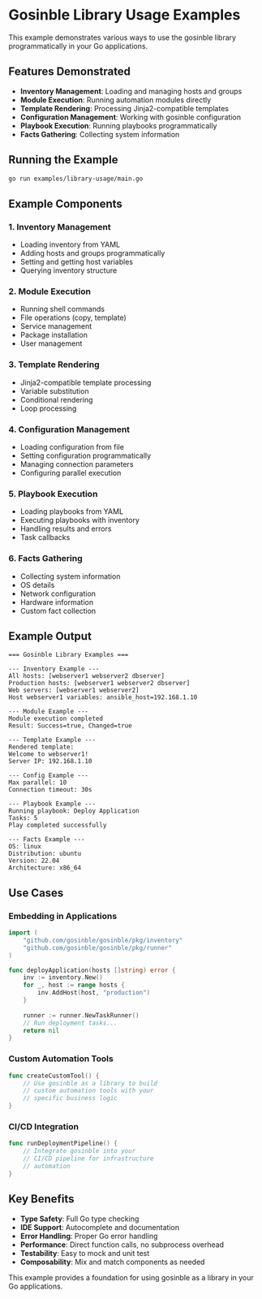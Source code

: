 # Gosinble Library Usage Examples

This example demonstrates various ways to use the gosinble library programmatically in your Go applications.

## Features Demonstrated

- **Inventory Management**: Loading and managing hosts and groups
- **Module Execution**: Running automation modules directly
- **Template Rendering**: Processing Jinja2-compatible templates
- **Configuration Management**: Working with gosinble configuration
- **Playbook Execution**: Running playbooks programmatically
- **Facts Gathering**: Collecting system information

## Running the Example

```bash
go run examples/library-usage/main.go
```

## Example Components

### 1. Inventory Management
- Loading inventory from YAML
- Adding hosts and groups programmatically
- Setting and getting host variables
- Querying inventory structure

### 2. Module Execution
- Running shell commands
- File operations (copy, template)
- Service management
- Package installation
- User management

### 3. Template Rendering
- Jinja2-compatible template processing
- Variable substitution
- Conditional rendering
- Loop processing

### 4. Configuration Management
- Loading configuration from file
- Setting configuration programmatically
- Managing connection parameters
- Configuring parallel execution

### 5. Playbook Execution
- Loading playbooks from YAML
- Executing playbooks with inventory
- Handling results and errors
- Task callbacks

### 6. Facts Gathering
- Collecting system information
- OS details
- Network configuration
- Hardware information
- Custom fact collection

## Example Output

```
=== Gosinble Library Examples ===

--- Inventory Example ---
All hosts: [webserver1 webserver2 dbserver]
Production hosts: [webserver1 webserver2 dbserver]
Web servers: [webserver1 webserver2]
Host webserver1 variables: ansible_host=192.168.1.10

--- Module Example ---
Module execution completed
Result: Success=true, Changed=true

--- Template Example ---
Rendered template:
Welcome to webserver1!
Server IP: 192.168.1.10

--- Config Example ---
Max parallel: 10
Connection timeout: 30s

--- Playbook Example ---
Running playbook: Deploy Application
Tasks: 5
Play completed successfully

--- Facts Example ---
OS: linux
Distribution: ubuntu
Version: 22.04
Architecture: x86_64
```

## Use Cases

### Embedding in Applications
```go
import (
    "github.com/gosinble/gosinble/pkg/inventory"
    "github.com/gosinble/gosinble/pkg/runner"
)

func deployApplication(hosts []string) error {
    inv := inventory.New()
    for _, host := range hosts {
        inv.AddHost(host, "production")
    }
    
    runner := runner.NewTaskRunner()
    // Run deployment tasks...
    return nil
}
```

### Custom Automation Tools
```go
func createCustomTool() {
    // Use gosinble as a library to build
    // custom automation tools with your
    // specific business logic
}
```

### CI/CD Integration
```go
func runDeploymentPipeline() {
    // Integrate gosinble into your
    // CI/CD pipeline for infrastructure
    // automation
}
```

## Key Benefits

- **Type Safety**: Full Go type checking
- **IDE Support**: Autocomplete and documentation
- **Error Handling**: Proper Go error handling
- **Performance**: Direct function calls, no subprocess overhead
- **Testability**: Easy to mock and unit test
- **Composability**: Mix and match components as needed

This example provides a foundation for using gosinble as a library in your Go applications.